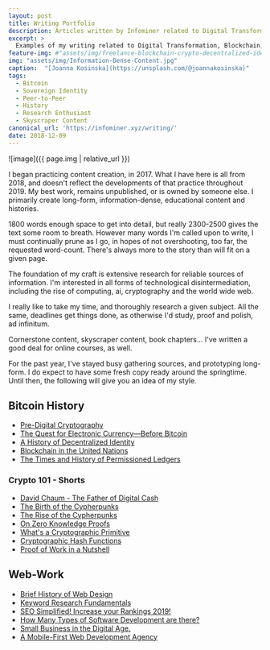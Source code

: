 ```yaml
---
layout: post
title: Writing Portfolio
description: Articles written by Infominer related to Digital Transformation, Blockchain, Decentralized Identity, and Crypto Fundamentals. 
excerpt: >
  Examples of my writing related to Digital Transformation, Blockchain, Decentralized Identity, and Crypto Fundamentals.  
feature-img: #"assets/img/freelance-blockchain-crypto-decentralized-idenitity-writing-portfolio.jpg"
img: "assets/img/Information-Dense-Content.jpg"
caption:  "[Joanna Kosinska](https://unsplash.com/@joannakosinska)"
tags: 
  - Bitcoin
  - Sovereign Identity
  - Peer-to-Peer
  - History
  - Research Enthusiast
  - Skyscraper Content
canonical_url: 'https://infominer.xyz/writing/'
date: 2018-12-09
---
```


![image]({{ page.img | relative_url }})


I began practicing content creation, in 2017. What I have here is all from 2018, and doesn't reflect the developments of that practice throughout 2019. My best work, remains unpublished, or is owned by someone else. I primarily create long-form, information-dense, educational content and histories. 

1800 words enough space to get into detail, but really 2300-2500 gives the text some room to breath. However many words I'm called upon to write, I must continually prune as I go, in hopes of not overshooting, too far, the requested word-count. There's always more to the story than will fit on a given page.

The foundation of my craft is extensive research for reliable sources of information. I'm interested in all forms of technological disintermediation, including the rise of computing, ai, cryptography and the world wide web. 

I really like to take my time, and thoroughly research a given subject. All the same, deadlines get things done, as otherwise I'd study, proof and polish, ad infinitum. 

Cornerstone content, skyscraper content, book chapters... I've written a good deal for online courses, as well.

For the past year, I've stayed busy gathering sources, and prototyping long-form. I do expect to have some fresh copy ready around the springtime. Until then, the following will give you an idea of my style.

## Bitcoin History
* [Pre-Digital Cryptography](https://www.axiomtech.io/blog/2018/9/24/pre-digital-cryptography-a-history)
* [The Quest for Electronic Currency—Before Bitcoin](https://www.axiomtech.io/blog/electronic-currency-before-bitcoin)
* [A History of Decentralized Identity](https://www.axiomtech.io/blog/hyperledger-indy-decentralized-identity)
* [Blockchain in the United Nations](https://www.axiomtech.io/blog/2019/3/1/blockchain-in-the-united-nations)
* [The Times and History of Permissioned Ledgers](https://www.axiomtech.io/blog/history-of-permissioned-ledgers)

### Crypto 101 - Shorts
* [David Chaum - The Father of Digital Cash](https://archive.is/lxKiU)
* [The Birth of the Cypherpunks](https://archive.is/Hi9JQ)
* [The Rise of the Cypherpunks](https://archive.is/z0wEZ)
* [On Zero Knowledge Proofs](https://web.archive.org/web/20190310224400/http://coinfeed.com/blog/2018/12/25/zero-knowledge-proofs/)
* [What's a Cryptographic Primitive](https://web.archive.org/web/20190310224458/http://coinfeed.com/blog/2018/12/21/whats-a-cryptographic-primitive/)
* [Cryptographic Hash Functions](https://web.archive.org/web/20190310224515/http://coinfeed.com/blog/2018/12/10/cryptographic-hash-functions/)
* [Proof of Work in a Nutshell](https://web.archive.org/web/20190310234850/http://coinfeed.com/blog/2018/12/10/proof-of-work-explained/)

## Web-Work
* [Brief History of Web Design](https://www.csbtechemporium.com/web-design-history/)
* [Keyword Research Fundamentals](https://www.csbtechemporium.com/keyword-research-fundamentals/)
* [SEO Simplified! Increase your Rankings 2019!](https://csbtechemporium.com/seo-simplified-2019)
* [How Many Types of Software Development are there?](https://www.csbtechemporium.com/types-of-computer-programming/)
* [Small Business in the Digital Age.](https://www.csbtechemporium.com/digital-age-small-business/)
* [A Mobile-First Web Development Agency](https://www.csbtechemporium.com/mobile-first-web-development/)


